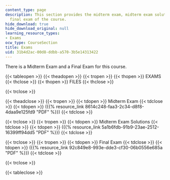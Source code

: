 ```yaml
---
content_type: page
description: This section provides the midterm exam, midterm exam solutions, and the
  final exam of the course.
hide_download: true
hide_download_original: null
learning_resource_types:
- Exams
ocw_type: CourseSection
title: Exams
uid: 31b4d2ac-00d8-ddbb-a570-3b5e14313422
---
```


There is a Midterm Exam and a Final Exam for this course. 

{{< tableopen >}}
{{< theadopen >}}
{{< tropen >}}
{{< thopen >}}
EXAMS
{{< thclose >}}
{{< thopen >}}
FILES
{{< thclose >}}

{{< trclose >}}

{{< theadclose >}}
{{< tropen >}}
{{< tdopen >}}
Midterm Exam
{{< tdclose >}}
{{< tdopen >}}
({{% resource_link 8614c248-faa3-2c34-d8f8-4daa9e125fd9 "PDF" %}})
{{< tdclose >}}

{{< trclose >}}
{{< tropen >}}
{{< tdopen >}}
Midterm Exam Solutions
{{< tdclose >}}
{{< tdopen >}}
({{% resource_link 5a1b6fdb-91b9-23ae-2512-16399ff94dd5 "PDF" %}})
{{< tdclose >}}

{{< trclose >}}
{{< tropen >}}
{{< tdopen >}}
Final Exam
{{< tdclose >}}
{{< tdopen >}}
({{% resource_link 92c849e8-993e-dde3-cf30-06b0556e685a "PDF" %}})
{{< tdclose >}}

{{< trclose >}}

{{< tableclose >}}